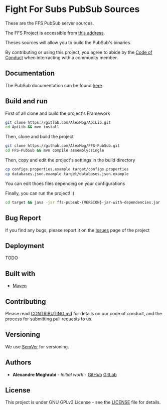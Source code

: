 # Fight For Subs PubSub Sources

These are the FFS PubSub server sources.

The FFS Project is accessible from [this address](https://ffs-events.zerator.com).

Theses sources will allow you to build the PubSub's binaries.

By contributing or using this project, you agree to abide by the [Code of Conduct](/CODE_OF_CONDUCT.md) when interracting with a community member.

## Documentation

The PubSub documentation can be found [here]()

## Build and run

First of all clone and build the project's Framework

```bash
git clone https://gitlab.com/AlexMog/ApiLib.git
cd ApiLib && mvn install
```

Then, clone and build the project

```bash
git clone https://github.com/AlexMog/FFS-PubSub.git
cd FFS-PubSub && mvn compile assembly:single
```

Then, copy and edit the project's settings in the build directory

```bash
cp configs.properties.example target/configs.properties
cp databases.json.example target/databases.json.example
```

You can edit thoes files depending on your configurations

Finally, you can run the project! :)

```bash
cd target && java -jar ffs-pubsub-{VERSION}-jar-with-dependencies.jar
```

## Bug Report

If you find any bugs, please report it on the [Issues](https://gitlab.com/AlexMog/FFS-PubSub/issues) page of the project

## Deployment

TODO

## Built with

* [Maven](https://maven.apache.org/)

## Contributing

Please read [CONTRIBUTING.md](/CONTRIBUTING.md) for details on our code of conduct, and the process for submitting pull requests to us.

## Versioning

We use [SemVer](http://semver.org/) for versioning.

## Authors

* **Alexandre Moghrabi** - *Initial work* - [GitHub](https://github.com/AlexMog) [GitLab](https://gitlab.com/AlexMog)

## License

This project is under GNU GPLv3 License - see the [LICENSE](/LICENSE) file for details.